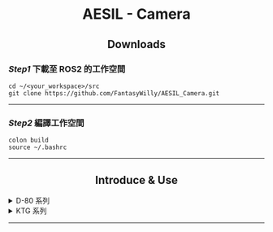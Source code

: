 # <div align="center">AESIL - Camera</div>

## <div align="center">Downloads</div>

### *Step1* 下載至 ROS2 的工作空間

```
cd ~/<your_workspace>/src
git clone https://github.com/FantasyWilly/AESIL_Camera.git
```

---
### *Step2* 編譯工作空間
```
colon build
source ~/.bashrc
```
---

## <div align="center">Introduce & Use</div>

<details>
  <summary>D-80 系列</summary>

  ### <div align="center">D-80 Pro</div>

  - Example

    ```
    ros2 run camera_d80_pkg guc_ro2_main_node
    ```

    ---

</details>

<details>
  <summary>KTG 系列</summary>

  ### <div align="center">KTG-TT30</div>

  **ROS2 Running**

  ```bash
  ros2 run camera_tt30_pkg camera_feedback_publisher_gui_node
  ```

  **ROS2 Launch**

  ```bash
  ros2 launch camera_tt30_pkg camera_gui_ros2_launch.py
  ```

  **Config**

  ```yaml
  camera_feedback_publisher_gui_node:
  ros__parameters:
      gimbal_step: 50
      zoom_duration: 0.3
      photo_continous_count: 3
  ```

</details>

---
